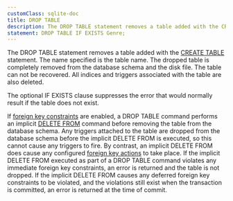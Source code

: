 ```yaml
---
customClass: sqlite-doc
title: DROP TABLE
description: The DROP TABLE statement removes a table added with the CREATE TABLE statement.
statement: DROP TABLE IF EXISTS Genre;
---
```


<!-- do-not-touch-svg-import: 'droptable.svg' -->

The DROP TABLE statement removes a table added with the [CREATE
TABLE](lang_createtable) statement. The name specified is the table
name. The dropped table is completely removed from the database schema
and the disk file. The table can not be recovered. All indices and
triggers associated with the table are also deleted.

The optional IF EXISTS clause suppresses the error that would normally
result if the table does not exist.

If <a href="https://www.sqlite.org/foreignkeys.html"
target="_blank">foreign key constraints</a> are enabled, a DROP TABLE
command performs an implicit [DELETE FROM](lang_delete) command before
removing the table from the database schema. Any triggers attached to
the table are dropped from the database schema before the implicit
DELETE FROM is executed, so this cannot cause any triggers to fire. By
contrast, an implicit DELETE FROM does cause any configured
<a href="https://www.sqlite.org/foreignkeys.html#fk_actions"
target="_blank">foreign key actions</a> to take place. If the implicit
DELETE FROM executed as part of a DROP TABLE command violates any
immediate foreign key constraints, an error is returned and the table is
not dropped. If the implicit DELETE FROM causes any deferred foreign key
constraints to be violated, and the violations still exist when the
transaction is committed, an error is returned at the time of commit.

